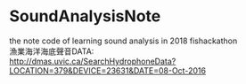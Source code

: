 # SoundAnalysisNote
the note code of learning sound analysis in 2018 fishackathon <br/>
漁業海洋海底聲音DATA:<br/>
http://dmas.uvic.ca/SearchHydrophoneData?LOCATION=379&DEVICE=23631&DATE=08-Oct-2016
